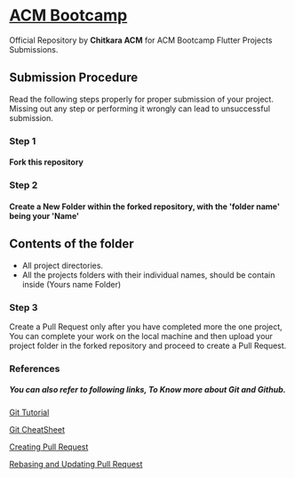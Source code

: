 # [ACM Bootcamp](https://github.com/Chitkara-ACM/ACM-Bootcamp)

Official Repository by **Chitkara ACM** for ACM Bootcamp Flutter Projects Submissions.

## Submission Procedure
Read the following steps properly for proper submission of your project. Missing out any step or performing it wrongly can lead to unsuccessful submission. 

### Step 1
#### Fork this repository

### Step 2
#### Create a New Folder within the forked repository, with the 'folder name' being your 'Name'

## Contents of the folder
+ All project directories.
+ All the projects folders with their individual names, should be contain inside (Yours name Folder)

### Step 3
Create a Pull Request only after you have completed more the one project,
You can complete your work on the local machine and then upload your project folder in the forked repository and proceed to create a Pull Request.

### References
##### You can also refer to following links, To Know more about Git and Github.

[Git Tutorial](https://www.digitalocean.com/community/tutorials/how-to-contribute-to-open-source-getting-started-with-git)

[Git CheatSheet](https://www.digitalocean.com/community/cheatsheets/how-to-use-git-a-reference-guide)

[Creating Pull Request](https://www.digitalocean.com/community/tutorials/how-to-create-a-pull-request-on-github)

[Rebasing and Updating Pull Request](https://www.digitalocean.com/community/tutorials/how-to-rebase-and-update-a-pull-request)
